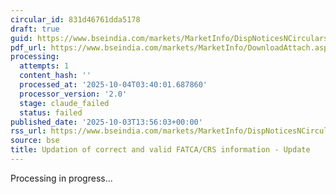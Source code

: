 ```yaml
---
circular_id: 831d46761dda5178
draft: true
guid: https://www.bseindia.com/markets/MarketInfo/DispNoticesNCirculars.aspx?Noticeid={789DDCFB-4F14-40BB-9F30-0C3FAD74C6F3}&noticeno=20251003-52&dt=10/03/2025&icount=52&totcount=73&flag=0
pdf_url: https://www.bseindia.com/markets/MarketInfo/DownloadAttach.aspx?id=20251003-52&attachedId=c84c685b-56c5-41c5-a8cb-107d713148bc
processing:
  attempts: 1
  content_hash: ''
  processed_at: '2025-10-04T03:40:01.687860'
  processor_version: '2.0'
  stage: claude_failed
  status: failed
published_date: '2025-10-03T13:56:03+00:00'
rss_url: https://www.bseindia.com/markets/MarketInfo/DispNoticesNCirculars.aspx?Noticeid={789DDCFB-4F14-40BB-9F30-0C3FAD74C6F3}&noticeno=20251003-52&dt=10/03/2025&icount=52&totcount=73&flag=0
source: bse
title: Updation of correct and valid FATCA/CRS information - Update
---
```


Processing in progress...